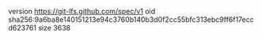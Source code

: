 version https://git-lfs.github.com/spec/v1
oid sha256:9a6ba8e140151213e94c3760b140b3d0f2cc55bfc313ebc9ff6f17eccd623761
size 3638
